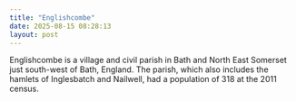 ```yaml
---
title: "Englishcombe"
date: 2025-08-15 08:28:13 
layout: post
---
```


Englishcombe is a village and civil parish in Bath and North East Somerset just south-west of Bath, England. The parish, which also includes the hamlets of Inglesbatch and Nailwell, had a population of 318 at the 2011 census.